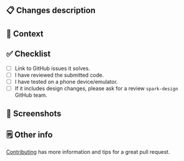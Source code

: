 ## 📋 Changes description

<!--- Describe your changes in detail -->

## 🤔 Context

<!--- Why is this change required? What problem does it solve? -->
<!--- If it is solving an issue… How can it be reproduced in order to compare between both behaviors? -->

## ✅ Checklist

<!--- Feel free to add other steps if needed -->
- [ ] Link to GitHub issues it solves. <!--- closes #1234 -->
- [ ] I have reviewed the submitted code.
- [ ] I have tested on a phone device/emulator.
- [ ] If it includes design changes, please ask for a review `spark-design` GitHub team.

## 📸 Screenshots

<!--- Put your screenshots here -->

## 🗒️ Other info

<!--- Feel free to add another major info here if needed -->
<!--- You can also remove this section -->

[Contributing](https://github.com/adevinta/spark-android/blob/main/docs/contributing.md) has more information and tips for a great pull request.
